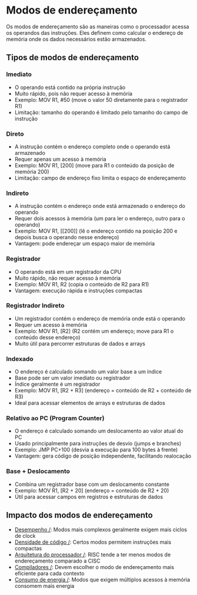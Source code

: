 # Modos de endereçamento

Os modos de endereçamento são as maneiras como o processador acessa os operandos das instruções. Eles definem como calcular o endereço de memória onde os dados necessários estão armazenados.


## Tipos de modos de endereçamento



### Imediato

- O operando está contido na própria instrução
- Muito rápido, pois não requer acesso à memória
- Exemplo: MOV R1, #50 (move o valor 50 diretamente para o registrador R1)
- Limitação: tamanho do operando é limitado pelo tamanho do campo de instrução


### Direto

- A instrução contém o endereço completo onde o operando está armazenado
- Requer apenas um acesso à memória
- Exemplo: MOV R1, [200] (move para R1 o conteúdo da posição de memória 200)
- Limitação: campo de endereço fixo limita o espaço de endereçamento


### Indireto

- A instrução contém o endereço onde está armazenado o endereço do operando
- Requer dois acessos à memória (um para ler o endereço, outro para o operando)
- Exemplo: MOV R1, [[200]] (lê o endereço contido na posição 200 e depois busca o operando nesse endereço)
- Vantagem: pode endereçar um espaço maior de memória


### Registrador

- O operando está em um registrador da CPU
- Muito rápido, não requer acesso à memória
- Exemplo: MOV R1, R2 (copia o conteúdo de R2 para R1)
- Vantagem: execução rápida e instruções compactas


### Registrador Indireto

- Um registrador contém o endereço de memória onde está o operando
- Requer um acesso à memória
- Exemplo: MOV R1, [R2] (R2 contém um endereço; move para R1 o conteúdo desse endereço)
- Muito útil para percorrer estruturas de dados e arrays


### Indexado

- O endereço é calculado somando um valor base a um índice
- Base pode ser um valor imediato ou registrador
- Índice geralmente é um registrador
- Exemplo: MOV R1, [R2 + R3] (endereço = conteúdo de R2 + conteúdo de R3)
- Ideal para acessar elementos de arrays e estruturas de dados


### Relativo ao PC (Program Counter)

- O endereço é calculado somando um deslocamento ao valor atual do PC
- Usado principalmente para instruções de desvio (jumps e branches)
- Exemplo: JMP PC+100 (desvia a execução para 100 bytes à frente)
- Vantagem: gera código de posição independente, facilitando realocação


### Base + Deslocamento

- Combina um registrador base com um deslocamento constante
- Exemplo: MOV R1, [R2 + 20] (endereço = conteúdo de R2 + 20)
- Útil para acessar campos em registros e estruturas de dados


## Impacto dos modos de endereçamento


- [Desempenho /](#desempenho-): Modos mais complexos geralmente exigem mais ciclos de clock
- [Densidade de código /](#densidade-de-código-): Certos modos permitem instruções mais compactas
- [Arquitetura do processador /](#arquitetura-do-processador-): RISC tende a ter menos modos de endereçamento comparado a CISC
- [Compiladores /](#compiladores-): Devem escolher o modo de endereçamento mais eficiente para cada contexto
- [Consumo de energia /](#consumo-de-energia-): Modos que exigem múltiplos acessos à memória consomem mais energia


